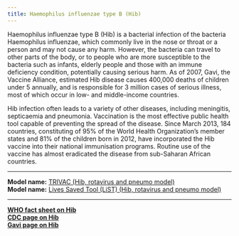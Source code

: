 ```yaml
---
title: Haemophilus influenzae type B (Hib)
---
```


Haemophilus influenzae type B (Hib) is a bacterial infection of the bacteria Haemophilus influenzae, which commonly live in the nose or throat or a person and may not cause any harm. However, the bacteria can travel to other parts of the body, or to people who are more susceptible to the bacteria such as infants, elderly people and those with an immune deficiency condition, potentially causing serious harm. As of 2007, Gavi, the Vaccine Alliance, estimated Hib disease causes 400,000 deaths of children under 5 annually, and is responsible for 3 million cases of serious illness, most of which occur in low- and middle-income countries. 

Hib infection often leads to a variety of other diseases, including meningitis, septicaemia and pneumonia. Vaccination is the most effective public health tool capable of preventing the spread of the disease. Since March 2013, 184 countries, constituting of 95% of the World Health Organization’s member states and 81% of the children born in 2012, have incorporated the Hib vaccine into their national immunisation programs. Routine use of the vaccine has almost eradicated the disease from sub-Saharan African countries. 

---

**Model name:**  [TRIVAC (Hib, rotavirus and pneumo model)](/models/hib)  
**Model name:**  [Lives Saved Tool (LiST) (Hib, rotavirus and pneumo model)](/models/hib#jhu) 

---

**[WHO fact sheet on Hib](http://www.who.int/immunization/topics/hib/en/)**   
**[CDC page on Hib](https://www.cdc.gov/vaccines/vpd/hib/index.html)**          
**[Gavi page on Hib](http://www.gavi.org/support/nvs/hib/)**    



